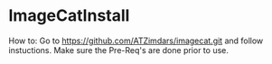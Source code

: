 # ImageCatInstall

How to:
Go to https://github.com/ATZimdars/imagecat.git and follow instuctions. Make sure the Pre-Req's are done prior to use.



